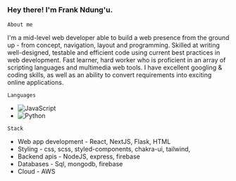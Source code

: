 # <h3> Hey there! I'm Frank Ndung'u. </h3>

```
About me
```
 
<div>
 <p>
I'm a mid-level web developer able to build a web presence from the ground up - from concept, navigation, layout and programming. Skilled at writing well-designed, testable and efficient code using current best practices in web development. Fast learner, hard worker who is proficient in an array of scripting languages and multimedia web tools. I have excellent googling & coding skills, as well as an ability to convert requirements into exciting online applications.
</p>
</div>

```
Languages
```

-   ![JavaScript](https://img.shields.io/badge/-JavaScript-333333?style=flat&logo=javascript)
-   ![Python](https://img.shields.io/badge/-Python-333333?style=flat&logo=python)

```
Stack
```

- Web app development - React, NextJS, Flask, HTML
- Styling - css, scss, styled-components, chakra-ui, tailwind,
- Backend apis - NodeJS, express, firebase
- Databases - Sql, mongodb, firebase
- Cloud - AWS 



<!---
dosha10/dosha10 is a ✨ special ✨ repository because its `README.md` (this file) appears on your GitHub profile.
You can click the Preview link to take a look at your changes.
--->
